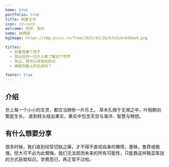 ```yaml
---
home: true
portfolio: true
title: 档案主页
icon: id-card
welcome: 你好，我叫
name: 纳西妲
bgImage: https://img.picui.cn/free/2025/03/26/67e3c6cbd8ee9.png

titles:
  - 别看我像个孩子
  - 我比任何一位大人都了解这个世界
  - 所以，我可以用我的知识
  - 换取你路上的见闻吗？

footer: true
---
```


                
## 介绍
世上每一个小小的生灵，都应当拥有一片乐土。
草木扎根于无垠之中，叶梢朝向繁星生长。
直到枝头结出果实，果实中包含天空与海洋、智慧与畅想。
## 有什么想要分享
很多时候，我们直到经受切肤之痛，才不得不直视自身的懒惰，愚昧，鲁莽或傲慢。但大可不必为此懊悔，我们无法观测未来的所有可能性，只能靠这样略显笨拙的方式获取知识。学费而已，再正常不过啦。
<VidStack src="https://uploadstatic.mihoyo.com/ys-obc/2022/11/02/16576950/7177d5d7c9e6bceea17dfa19246a8311_947270987568402613.mp3" title="纳西妲-有什么想要分享" />
